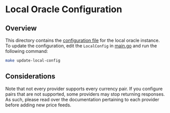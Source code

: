 # Local Oracle Configuration

## Overview

This directory contains the [configuration file](./oracle.toml) for the local oracle instance. To update the configuration, edit the `LocalConfig` in [main.go](./main.go) and run the following command:

```bash
make update-local-config
```

## Considerations

Note that not every provider supports every currency pair. If you configure pairs that are not supported, some providers may stop returning responses. As such, please read over the documentation pertaining to each provider before adding new price feeds.


